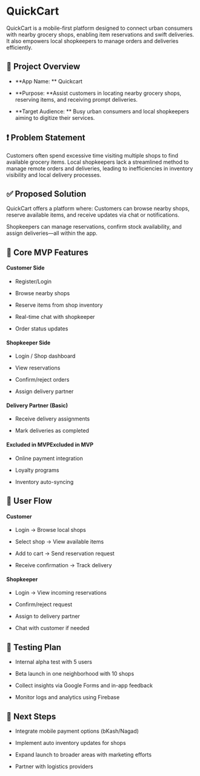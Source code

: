 #  QuickCart

QuickCart is a mobile-first platform designed to connect urban consumers with nearby grocery shops, enabling item reservations and swift deliveries. It also empowers local shopkeepers to manage orders and deliveries efficiently.

##  🚀 Project Overview

+ **App Name: ** Quickcart

+  **Purpose: **Assist customers in locating nearby grocery shops, reserving items, and receiving prompt deliveries.

+ **Target Audience: ** Busy urban consumers and local shopkeepers aiming to digitize their services.

## ❗ Problem Statement
Customers often spend excessive time visiting multiple shops to find available grocery items. Local shopkeepers lack a streamlined method to manage remote orders and deliveries, leading to inefficiencies in inventory visibility and local delivery processes.

##  ✅ Proposed Solution
QuickCart offers a platform where:  Customers can browse nearby shops, reserve available items, and receive updates via chat or notifications.

Shopkeepers can manage reservations, confirm stock availability, and assign deliveries—all within the app.

##  🔑  Core MVP Features

####  Customer Side

- Register/Login

- Browse nearby shops

- Reserve items from shop inventory

- Real-time chat with shopkeeper

- Order status updates

####  Shopkeeper Side
- Login / Shop dashboard

- View reservations

- Confirm/reject orders

- Assign delivery partner

#### Delivery Partner (Basic)
- Receive delivery assignments

- Mark deliveries as completed

####  Excluded in MVPExcluded in MVP
- Online payment integration

- Loyalty programs

- Inventory auto-syncing

## 🔄 User Flow
#### Customer
- Login → Browse local shops

- Select shop → View available items

- Add to cart → Send reservation request

- Receive confirmation → Track delivery

#### Shopkeeper
- Login → View incoming reservations

- Confirm/reject request

- Assign to delivery partner

- Chat with customer if needed

## 🧪 Testing Plan
- Internal alpha test with 5 users

- Beta launch in one neighborhood with 10 shops

- Collect insights via Google Forms and in-app feedback

- Monitor logs and analytics using Firebase

## 📌 Next Steps
- Integrate mobile payment options (bKash/Nagad)

- Implement auto inventory updates for shops

- Expand launch to broader areas with marketing efforts

- Partner with logistics providers
